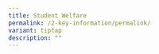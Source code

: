 ```yaml
---
title: Student Welfare
permalink: /2-key-information/permalink/
variant: tiptap
description: ""
---
```

